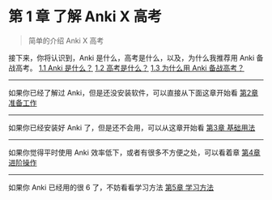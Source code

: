 # 第 1 章 了解 Anki X 高考
> 简单的介绍 Anki X 高考

接下来，你将认识到，Anki 是什么，高考是什么，以及，为什么我推荐用 Anki 备战高考。
 [1.1 Anki 是什么？](what-is-anki.md)
 [1.2 高考是什么？](what-is-gaokao.md)
 [1.3 为什么用 Anki 备战高考？](why-use-anki-to-prepare-for-gaokao.md)
*****
如果你已经了解过 Anki，但是还没安装软件，可以直接从下面这章开始看
[第2章 准备工作](../preparations/preparations.md)
****
如果你已经安装好 Anki 了，但是还不会用，可以从这章开始看
[第3章 基础用法](../basic-usage/basic-usage.md)
****
如果你觉得平时使用 Anki 效率低下，或者有很多不方便之处，可以看着章
[第4章 进阶操作](../advanced-operation/advanced-operation.md)
****
如果你 Anki 已经用的很 6 了，不妨看看学习方法
[第5章 学习方法](../the-way-to-study/the-way-to-study.md)

